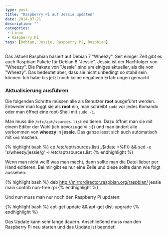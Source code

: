 ```yaml
---
type: post
title: "Raspberry Pi auf Jessie updaten"
date: 2014-07-21
description: ""
categories:
 - Linux
 - Raspberry Pi
tags: [Debian, Jessie, Raspberry Pi, Raspbian]
---
```




Das aktuell Raspbian basiert auf Debian 7 "Wheezy". Seit einiger Zeit gibt
es auch Raspbian Pakete für Debian 8 "Jessie". Jessie ist der Nachfolger von "Wheezy".
Die Pakete von "Jessie" sind um einiges aktueller, als die von "Wheezy". Das bedeutet
aber, dass sie nicht unbedingt so stabil sein können. Ich habe bis jetzt noch keine
negativen Erfahrungen gemacht.


### Aktualisierung ausführen ###

Die folgenden Schritte müssen alle als Benutzer **root** ausgeführt werden. Entweder man
loggt sie als **root** ein,  man schreibt `sudo` vor jedes Komando oder man öffnet eine
root-Shell mit `sudo -i`.

Man muss die `/etc/apt/sources.list` editieren. Dazu öffnet man sie mit einem Editor 
der Wahl (ich bevorzuge vi ;-)) und man ändert alle vorkommen von **wheezy** in **jessie**. 
Das ganze lässt sich auch automatisch mit `sed` machen.

{% highlight bash %} 
cp /etc/apt/sources.list{,.$(date +%F)} && sed -e 's/wheezy/jessie/g' -i /etc/apt/sources.list
{% endhighlight %}


Wenn man nicht weiß was man macht, dann sollte man die Datei lieber per Hand editieren. Bei mir gibt es nur
eine Zeile und diese sollte dann wie folgt aussehen:

{% highlight bash %} 
deb http://mirrordirector.raspbian.org/raspbian/ jessie main contrib non-free rpi
{% endhighlight %}


Und nun muss man nur noch den Raspberry Pi updaten:

{% highlight bash %} 
apt-get update && apt-get dist-upgrade
{% endhighlight %}

Das Update kann sehr lange dauern. Anschließend muss man den Raspberry Pi neu starten und das Update ist beendet!
